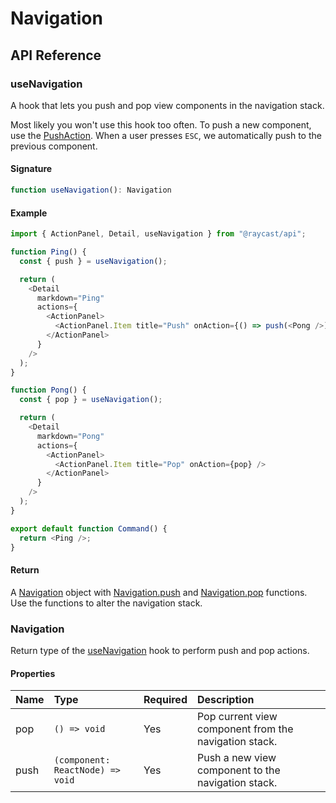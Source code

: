 # Navigation

## API Reference

### useNavigation

A hook that lets you push and pop view components in the navigation stack.

Most likely you won't use this hook too often. To push a new component, use the [PushAction](https://developers.raycast.com/api-reference/user-interface/actions#pushaction).
When a user presses `ESC`, we automatically push to the previous component.

#### Signature

```typescript
function useNavigation(): Navigation
```

#### Example

```typescript
import { ActionPanel, Detail, useNavigation } from "@raycast/api";

function Ping() {
  const { push } = useNavigation();

  return (
    <Detail
      markdown="Ping"
      actions={
        <ActionPanel>
          <ActionPanel.Item title="Push" onAction={() => push(<Pong />)} />
        </ActionPanel>
      }
    />
  );
}

function Pong() {
  const { pop } = useNavigation();

  return (
    <Detail
      markdown="Pong"
      actions={
        <ActionPanel>
          <ActionPanel.Item title="Pop" onAction={pop} />
        </ActionPanel>
      }
    />
  );
}

export default function Command() {
  return <Ping />;
}
```

#### Return

A [Navigation](https://developers.raycast.com/api-reference/user-interface/navigation#navigation) object with [Navigation.push](https://developers.raycast.com/api-reference/user-interface/navigation#navigation) and [Navigation.pop](https://developers.raycast.com/api-reference/user-interface/navigation#navigation) functions.
Use the functions to alter the navigation stack.

### Navigation

Return type of the [useNavigation](https://developers.raycast.com/api-reference/user-interface/navigation#usenavigation) hook to perform push and pop actions.

#### Properties

| Name | Type | Required | Description |
| :--- | :--- | :--- | :--- |
| pop | <code>() => void</code> | Yes | Pop current view component from the navigation stack. |
| push | <code>(component: ReactNode) => void</code> | Yes | Push a new view component to the navigation stack. |
